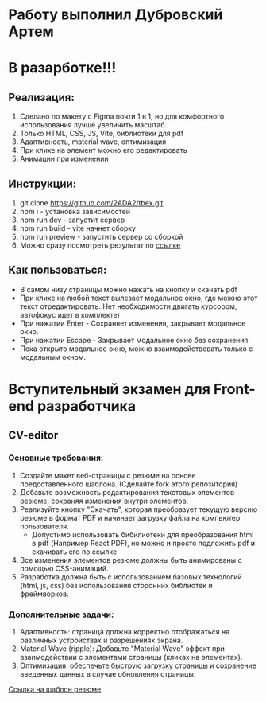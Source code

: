 # Работу выполнил Дубровский Артем
# В разарботке!!!
## Реализация:
1. Сделано по макету с Figma почти 1 в 1, но для комфортного использования лучше увеличить масштаб.
2. Только HTML, CSS, JS, Vite, библиотеки для pdf
3. Адаптивность, material wave, оптимизация
4. При клике на элемент можно его редактировать
5. Анимации при изменении

## Инструкции:
1. git clone https://github.com/2ADA2/tbex.git
2. npm i - установка зависимостей
3. npm run dev - запустит сервер
4. npm run build - vite начнет сборку
5. npm run preview - запустить сервер со сборкой
6. Можно сразу посмотреть результат по [ссылке](https://tbex-8lgqiqls2-2ada2s-projects.vercel.app/)

## Как пользоваться:
* В самом низу страницы можно нажать на кнопку и скачать pdf
* При клике на любой текст вылезает модальное окно, где можно этот текст отредактировать. 
Нет необходимости двигать курсором, автофокус идет в комплекте)
* При нажатии Enter - Сохраняет изменения, закрывает модальное окно.
* При нажатии Escape - Закрывает модальное окно без сохранения.
* Пока открыто модальное окно, можно взаимодействовать только с модальным окном.


# Вступительный экзамен для Front-end разработчика

## CV-editor
### Основные требования:

1. Создайте макет веб-страницы с резюме на основе предоставленного шаблона. (Сделайте fork этого репозитория)
2. Добавьте возможность редактирования текстовых элементов резюме, сохраняя изменения внутри элементов.
3. Реализуйте кнопку "Скачать", которая преобразует текущую версию резюме в формат PDF и начинает загрузку файла на компьютер пользователя.
   - Допустимо использовать бибилиотеки для преобразования html в pdf (Например React PDF), но можно и просто подложить pdf и скачивать его по ссылке
4. Все изменения элементов резюме должны быть анимированы с помощью CSS-анимаций.
5. Разработка должна быть с использованием базовых технологий (html, js, css) без использования сторонних библиотек и фреймворков.

### Дополнительные задачи:

1. Адаптивность: страница должна корректно отображаться на различных устройствах и разрешениях экрана.
2. Material Wave (ripple): Добавьте "Material Wave" эффект при взаимодействии с элементами страницы (кликах на элементах).
3. Оптимизация: обеспечьте быструю загрузку страницы и сохранение введенных данных в случае обновления страницы.

[Ссылка на шаблон резюме](https://www.figma.com/design/0lCK90FekbMPNJOOUuiIV8/exam-cv?node-id=0-3&t=51CUbfwKNoVYLV1V-1)
